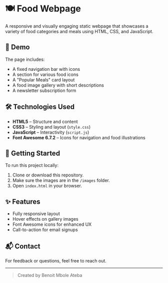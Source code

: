 # 🍽️ Food Webpage

A responsive and visually engaging static webpage that showcases a variety of food categories and meals using HTML, CSS, and JavaScript.

## 📸 Demo

The page includes:
- A fixed navigation bar with icons
- A section for various food icons
- A "Popular Meals" card layout
- A food image gallery with short descriptions
- A newsletter subscription form

## 🛠️ Technologies Used

- **HTML5** – Structure and content
- **CSS3** – Styling and layout (`style.css`)
- **JavaScript** – Interactivity (`script.js`)
- **Font Awesome 6.7.2** – Icons for navigation and food illustrations


## 🚀 Getting Started

To run this project locally:

1. Clone or download this repository.
2. Make sure the images are in the `/images` folder.
3. Open `index.html` in your browser.

## ✨ Features

- Fully responsive layout
- Hover effects on gallery images
- Font Awesome icons for enhanced UX
- Call-to-action for email signups

## 📬 Contact

For feedback or questions, feel free to reach out.

---

> Created by Benoit Mbole Ateba 


